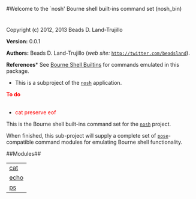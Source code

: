 

#Welcome to the `nosh' Bourne shell built-ins command set (nosh_bin)#


Copyright (c) 2012, 2013 Beads D. Land-Trujillo

__Version:__ 0.0.1

__Authors:__ Beads D. Land-Trujillo (_web site:_ [`http://twitter.com/beadsland`](http://twitter.com/beadsland)).

__References__* See [Bourne Shell Builtins](http://goo.gl/AAUaX)
for commands emulated in this package.
* This is a subproject of the
[`nosh`](http://github.com/beadsland/nosh) application.


__<font color="red">To do</font>__
<br></br>
* <font color="red">cat preserve eof</font>


This is the Bourne shell built-ins command set for the
[`nosh`](http://github.com/beadsland/nosh) project.
 
When finished, this sub-project will supply a complete set of
[`pose`](http://github.com/beadsland/pose)-compatible
  command modules for emulating Bourne shell functionality.

##Modules##


<table width="100%" border="0" summary="list of modules">
<tr><td><a href="http://github.com/beadsland/nosh_bin/blob/master/doc/cat.md" class="module">cat</a></td></tr>
<tr><td><a href="http://github.com/beadsland/nosh_bin/blob/master/doc/echo.md" class="module">echo</a></td></tr>
<tr><td><a href="http://github.com/beadsland/nosh_bin/blob/master/doc/ps.md" class="module">ps</a></td></tr></table>

